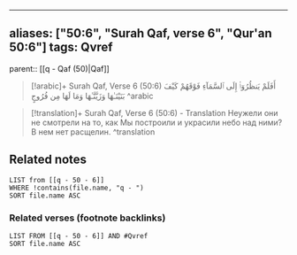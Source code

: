 
---
aliases: ["50:6", "Surah Qaf, verse 6", "Qur'an 50:6"]
tags: Qvref
---

parent:: [[q - Qaf (50)|Qaf]]

> [!arabic]+ Surah Qaf, Verse 6 (50:6)
> <span class="quran-arabic">أَفَلَمْ يَنظُرُوٓا۟ إِلَى ٱلسَّمَآءِ فَوْقَهُمْ كَيْفَ بَنَيْنَـٰهَا وَزَيَّنَّـٰهَا وَمَا لَهَا مِن فُرُوجٍ</span>
^arabic

> [!translation]+ Surah Qaf, Verse 6 (50:6) - Translation
> Неужели они не смотрели на то, как Мы построили и украсили небо над ними? В нем нет расщелин.
^translation



## Related notes
```dataview
LIST from [[q - 50 - 6]]
WHERE !contains(file.name, "q - ")
SORT file.name ASC
```

### Related verses (footnote backlinks)
```dataview
LIST FROM [[q - 50 - 6]] AND #Qvref
SORT file.name ASC
```

